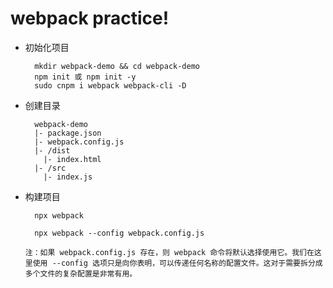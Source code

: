 # webpack practice!

- 初始化项目

        mkdir webpack-demo && cd webpack-demo
        npm init 或 npm init -y
        sudo cnpm i webpack webpack-cli -D

- 创建目录

        webpack-demo
        |- package.json
        |- webpack.config.js
        |- /dist
          |- index.html
        |- /src
          |- index.js

- 构建项目

        npx webpack

        npx webpack --config webpack.config.js

  `注：如果 webpack.config.js 存在，则 webpack 命令将默认选择使用它。我们在这里使用 --config 选项只是向你表明，可以传递任何名称的配置文件。这对于需要拆分成多个文件的复杂配置是非常有用。`
